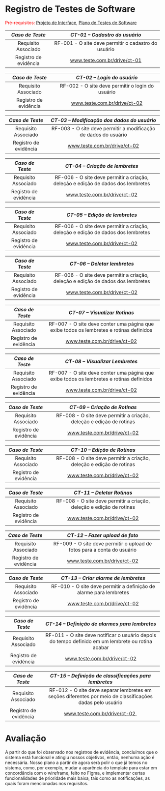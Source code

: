 # Registro de Testes de Software

<span style="color:red">Pré-requisitos: <a href="3-Projeto de Interface.md"> Projeto de Interface</a></span>, <a href="8-Plano de Testes de Software.md"> Plano de Testes de Software</a>

| *Caso de Teste* 	| *CT-01 – Cadastro do usuário* 	|
|:---:	|:---:	|
|	Requisito Associado 	| RF-001 - O site deve permitir o cadastro do usuário |
|Registro de evidência | www.teste.com.br/drive/ct-01 |

| *Caso de Teste* 	| *CT-02 – Login do usuário* 	|
|:---:	|:---:	|
|	Requisito Associado 	| RF-002 - O site deve permitir o login do usuário |
|Registro de evidência | www.teste.com.br/drive/ct-02 |

| *Caso de Teste* 	| *CT-03 – Modificação dos dados do usuário* 	|
|:---:	|:---:	|
|	Requisito Associado 	| RF-003 - O site deve permitir a modificação de dados do usuário |
|Registro de evidência | www.teste.com.br/drive/ct-02 |

| *Caso de Teste* 	| *CT-04 – Criação de lembretes* 	|
|:---:	|:---:	|
|	Requisito Associado 	| RF-006 - O site deve permitir a criação, deleção e edição de dados dos lembretes |
|Registro de evidência | www.teste.com.br/drive/ct-02 |

| *Caso de Teste* 	| *CT-05 – Edição de lembretes* 	|
|:---:	|:---:	|
|	Requisito Associado 	| RF-006 - O site deve permitir a criação, deleção e edição de dados dos lembretes |
|Registro de evidência | www.teste.com.br/drive/ct-02 |

| *Caso de Teste* 	| *CT-06 – Deletar lembretes* 	|
|:---:	|:---:	|
|	Requisito Associado 	| RF-006 - O site deve permitir a criação, deleção e edição de dados dos lembretes |
|Registro de evidência | www.teste.com.br/drive/ct-02 |

| *Caso de Teste* 	| *CT-07 – Visualizar Rotinas* 	|
|:---:	|:---:	|
|	Requisito Associado 	| RF-007 - O site deve conter uma página que exibe todos os lembretes e rotinas definidos |
|Registro de evidência | www.teste.com.br/drive/ct-02 |

| *Caso de Teste* 	| *CT-08 – Visualizar Lembretes* 	|
|:---:	|:---:	|
|	Requisito Associado 	| RF-007 - O site deve conter uma página que exibe todos os lembretes e rotinas definidos |
|Registro de evidência | www.teste.com.br/drive/ct-02 |

| *Caso de Teste* 	| *CT-09 – Criação de Rotinas* 	|
|:---:	|:---:	|
|	Requisito Associado 	| RF-008 - O site deve permitir a criação, deleção e edição de rotinas |
|Registro de evidência | www.teste.com.br/drive/ct-02 |

| *Caso de Teste* 	| *CT-10 – Edição de Rotinas* 	|
|:---:	|:---:	|
|	Requisito Associado 	| RF-008 - O site deve permitir a criação, deleção e edição de rotinas |
|Registro de evidência | www.teste.com.br/drive/ct-02 |

| *Caso de Teste* 	| *CT-11 – Deletar Rotinas* 	|
|:---:	|:---:	|
|	Requisito Associado 	| RF-008 - O site deve permitir a criação, deleção e edição de rotinas |
|Registro de evidência | www.teste.com.br/drive/ct-02 |

| *Caso de Teste* 	| *CT-12 – Fazer upload de foto* 	|
|:---:	|:---:	|
|	Requisito Associado 	| RF-009 - O site deve permitir o upload de fotos para a conta do usuário |
|Registro de evidência | www.teste.com.br/drive/ct-02 |

| *Caso de Teste* 	| *CT-13 – Criar alarme de lembretes* 	|
|:---:	|:---:	|
|	Requisito Associado 	| RF-010 - O site deve permitir a definição de alarme para lembretes |
|Registro de evidência | www.teste.com.br/drive/ct-02 |

| *Caso de Teste* 	| *CT-14 – Definição de alarmes para lembretes* 	|
|:---:	|:---:	|
|	Requisito Associado 	| RF-011 - O site deve notificar o usuário depois do tempo definido em um lembrete ou rotina acabar |
|Registro de evidência | www.teste.com.br/drive/ct-02 |

| *Caso de Teste* 	| *CT-15 – Definição de classificações para lembretes* 	|
|:---:	|:---:	|
|	Requisito Associado 	| RF-012 - O site deve separar lembretes em seções diferentes por meio de classificações dadas pelo usuário |
|Registro de evidência | www.teste.com.br/drive/ct-02 |

# Avaliação
A partir do que foi observado nos registros de evidência, concluímos que o sistema está funcional e atingiu nossos objetivos, então, nenhuma ação é necessária.
Nosso plano a partir de agora será polir o que já temos no sistema, como, por exemplo, mudar a aparência do template para estar em concordância com o wireframe, feito no Figma, e implementar certas funcionalidades de prioridade mais baixa, tais como as notificações, as quais foram mencionadas nos requisitos.

